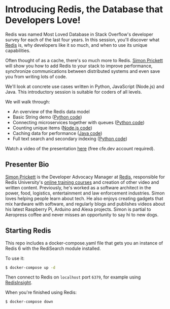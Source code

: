 # Introducing Redis, the Database that Developers Love!

Redis was named Most Loved Database in Stack Overflow's developer survey for each of the last four years. In this session, you'll discover what [Redis](https://redis.io) is, why developers like it so much, and when to use its unique capabilities.

Often thought of as a cache, there's so much more to Redis. [Simon Prickett](https://simonprickett.dev/) will show you how to add Redis to your stack to improve performance, synchronize communications between distributed systems and even save you from writing lots of code.

We'll look at concrete use cases written in Python, JavaScript (Node.js) and Java. This introductory session is suitable for coders of all levels.

We will walk through:

* An overview of the Redis data model
* Basic String demo ([Python code](basics/))
* Connecting microservices together with queues ([Python code](queuing/))
* Counting unique items ([Node.js code](counting_uniques))
* Caching data for performance ([Java code](caching/))
* Full text search and secondary indexing ([Python code](full_text_search_and_secondary_indexing/))

Watch a video of the presentation [here](https://cfe.dev/events/introduction-to-redis/) (free cfe.dev account required).

## Presenter Bio

[Simon Prickett](https://simonprickett.dev/) is the Developer Advocacy Manager at [Redis](https://redis.com), responsible for Redis University's [online training courses](https://university.redis.com/#courses) and creation of other video and written content.  Previously, he's worked as a software architect in the power, food, logistics, entertainment and law enforcement industries.  Simon loves helping people learn about tech.  He also enjoys creating gadgets that mix hardware with software, and regularly blogs and publishes videos about his latest Raspberry Pi, Arduino and Alexa projects.  Simon is partial to Aeropress coffee and never misses an opportunity to say hi to new dogs.

## Starting Redis

This repo includes a docker-compose.yaml file that gets you an instance of Redis 6 with the RediSearch module installed.

To use it:

```bash
$ docker-compose up -d
```

Then connect to Redis on `localhost` port `6379`, for example using [RedisInsight](https://redis.com/redis-enterprise/redis-insight/).

When you're finished using Redis:

```bash
$ docker-compose down
```
